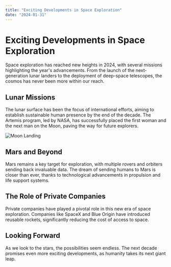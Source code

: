 ```yaml
---
title: "Exciting Developments in Space Exploration"
date: "2024-01-31"
---
```


# Exciting Developments in Space Exploration

Space exploration has reached new heights in 2024, with several missions highlighting the year's advancements. From the launch of the next-generation lunar landers to the deployment of deep-space telescopes, the cosmos has never been more within our reach.

## Lunar Missions

The lunar surface has been the focus of international efforts, aiming to establish sustainable human presence by the end of the decade. The Artemis program, led by NASA, has successfully placed the first woman and the next man on the Moon, paving the way for future explorers.

![Moon Landing](/assets/images/uploads/moon-landing.png)

## Mars and Beyond

Mars remains a key target for exploration, with multiple rovers and orbiters sending back invaluable data. The dream of sending humans to Mars is closer than ever, thanks to technological advancements in propulsion and life support systems.

## The Role of Private Companies

Private companies have played a pivotal role in this new era of space exploration. Companies like SpaceX and Blue Origin have introduced reusable rockets, significantly reducing the cost of access to space.

## Looking Forward

As we look to the stars, the possibilities seem endless. The next decade promises even more exciting developments, as humanity takes its next giant leap.
